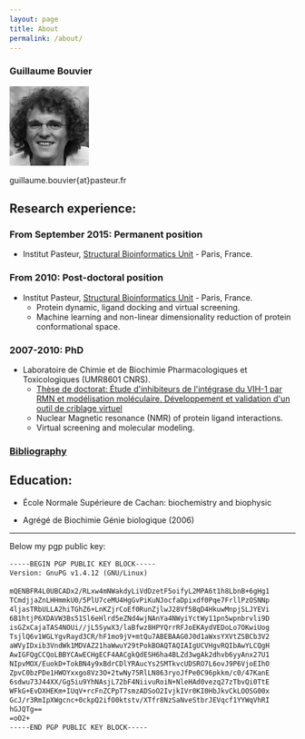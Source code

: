 ```yaml
---
layout: page
title: About
permalink: /about/
---
```


### Guillaume Bouvier

![photo_id](/assets/profile.jpg)

guillaume.bouvier{at}pasteur.fr

## Research experience:

### From September 2015: Permanent position

- Institut Pasteur, [Structural Bioinformatics Unit](http://www.pasteur.fr/recherche/unites/Binfs) - Paris, France.

### From 2010: Post-doctoral position

- Institut Pasteur, [Structural Bioinformatics Unit](http://www.pasteur.fr/recherche/unites/Binfs) - Paris, France.
    - Protein dynamic, ligand docking and virtual screening.
    - Machine learning and non-linear dimensionality reduction of protein conformational space.

### 2007-2010: PhD

- Laboratoire de Chimie et de Biochimie Pharmacologiques et Toxicologiques (UMR8601 CNRS).
    - [Thèse de doctorat: Étude d'inhibiteurs de l'intégrase du VIH-1 par RMN et modélisation moléculaire. Développement et validation d'un outil de criblage virtuel](/assets/These_Guillaume_Bouvier.pdf)
    - Nuclear Magnetic resonance (NMR) of protein ligand interactions.
    - Virtual screening and molecular modeling.

### [Bibliography](https://goo.gl/hhx2o1)

## Education:

- École Normale Supérieure de Cachan: biochemistry and biophysic

- Agrégé de Biochimie Génie biologique (2006)

--------------------------------------------------------------------

Below my pgp public key:

    -----BEGIN PGP PUBLIC KEY BLOCK-----
    Version: GnuPG v1.4.12 (GNU/Linux)

    mQENBFR4L0UBCADx2/RLxw4mNWakdyLiVdDzetF5oifyL2MPA6t1h8LbnB+6gHg1
    TCmdjjaZnLHHmmkU0/5PlU7ceMU4HgGvPiKuNJocfaDpixdf0Pqe7FrllPzOSNNp
    4ljasTRbULLA2hiTGhZ6+LnKZjrCoEf0RunZjlwJ28Vf5BqD4HkuwMnpjSLJYEVi
    6B1htjP6XDAVW3Bs51Sl6eHlrd5eZNd4wjNAnYa4NWyiYctWy11pn5wpnbrvli9D
    isGZxCajaTAS4NOUi//jL5SywX3/laBfwz8HPYQrrRFJoEKAydVEDoLo7OKwiUog
    TsjlQ6v1WGLYgvRayd3CR/hF1mo9jV+mtQu7ABEBAAG0J0d1aWxsYXVtZSBCb3V2
    aWVyIDxib3VndWk1MDVAZ21haWwuY29tPokBOAQTAQIAIgUCVHgvRQIbAwYLCQgH
    AwIGFQgCCQoLBBYCAwECHgECF4AACgkQdESH6ha4BLZd3wgAk2dhvb6yyAnx27U1
    NIpvMOX/EuokD+TokBN4y9xBdrCDlYRAucYs2SMTkvcUDSRO7L6ovJ9P6VjoEIhO
    ZpvC0bzPDe1HWOYxxgo8Vz3O+2twNy75RlLN863ryoJfPe0C96pkkm/c0/47KanE
    6sdwu73J44XX/Gg5iu9YhNAsjL72bF4NiivuRoiN+NleHAd0vezq27zTbvQi0TtE
    WFkG+EvDXHEKm+IUqV+rcFnZCPpT7smzADSoO2IvjkIVr0KI0HbJkvCkLOOSG00x
    GcJ/r3RmIpXWgcnc+0ckpQ2ifO0ktstv/XTfr8NzSaNveStbrJEVqcf1YYWqVhRI
    hGJQTg==
    =oO2+
    -----END PGP PUBLIC KEY BLOCK-----
